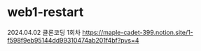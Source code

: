 # web1-restart

2024.04.02
클론코딩 1회차
https://maple-cadet-399.notion.site/1-f598f9eb95144dd99310474ab201f4bf?pvs=4
